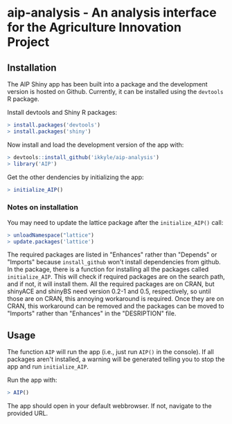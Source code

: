 # aip-analysis - An analysis interface for the Agriculture Innovation Project

## Installation

The AIP Shiny app has been built into a package and the development version is
hosted on Github. Currently, it can be installed using the `devtools` R
package.

Install devtools and Shiny R packages:

```R
> install.packages('devtools')
> install.packages('shiny')
```

Now install and load the development version of the app with:

```R
> devtools::install_github('ikkyle/aip-analysis')
> library('AIP')
```

Get the other dendencies by initializing the app:

```R
> initialize_AIP()
```

### Notes on installation

You may need to update the lattice package after the `initialize_AIP()` call:

```R
> unloadNamespace("lattice")
> update.packages('lattice')
```

The required packages are listed in "Enhances" rather than "Depends" or
"Imports" because `install_github` won't install dependencies from github. In
the package, there is a function for installing all the packages called
`initialize_AIP`. This will check if required packages are on the search path,
and if not, it will install them. All the required packages are on CRAN, but
shinyACE and shinyBS need version 0.2-1 and 0.5, respectively, so until those
are on CRAN, this annoying workaround is required. Once they are on CRAN, this
workaround can be removed and the packages can be moved to "Imports" rather
than "Enhances" in the "DESRIPTION" file.

## Usage

The function `AIP` will run the app (i.e., just run `AIP()` in the console). If
all packages aren't installed, a warning will be generated telling you to stop
the app and run `initialize_AIP`.

Run the app with:

```R
> AIP()
```

The app should open in your default webbrowser. If not, navigate to the
provided URL.
